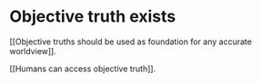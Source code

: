 # Objective truth exists

[[Objective truths should be used as foundation for any accurate worldview]].

[[Humans can access objective truth]].

